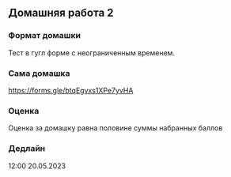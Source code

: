 ## Домашняя работа 2


### Формат домашки

Тест в гугл форме с неограниченным временем.


### Сама домашка

https://forms.gle/btqEgvxs1XPe7yvHA


### Оценка

Оценка за домашку равна половине суммы набранных баллов


### Дедлайн 

12:00 20.05.2023
